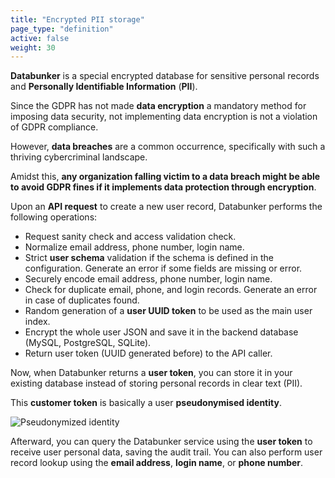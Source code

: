 ```yaml
---
title: "Encrypted PII storage"
page_type: "definition"
active: false
weight: 30
---
```


**Databunker** is a special encrypted database for sensitive personal records and **Personally Identifiable Information** (**PII**).

Since the GDPR has not made **data encryption** a mandatory method for imposing data security, not implementing data encryption is not a violation of GDPR compliance.

However, **data breaches** are a common occurrence, specifically with such a thriving cybercriminal landscape.

Amidst this, **any organization falling victim to a data breach might be able to avoid GDPR fines if it implements data protection through encryption**.

Upon an **API request** to create a new user record, Databunker performs the following operations:

- Request sanity check and access validation check.
- Normalize email address, phone number, login name.
- Strict **user schema** validation if the schema is defined in the configuration. Generate an error if some fields are missing or error.
- Securely encode email address, phone number, login name.
- Check for duplicate email, phone, and login records. Generate an error in case of duplicates found.
- Random generation of a **user UUID token** to be used as the main user index.
- Encrypt the whole user JSON and save it in the backend database (MySQL, PostgreSQL, SQLite).
- Return user token (UUID generated before) to the API caller.

Now, when Databunker returns a **user token**, you can store it in your existing database instead of storing personal records in clear text (PII).

This **customer token** is basically a user **pseudonymised identity**.

![Pseudonymized identity](/img/pseudonymized-identity.png)

Afterward, you can query the Databunker service using the **user token** to receive user personal data, saving the audit trail. You can also perform user record lookup using the **email address**, **login name**, or **phone number**.
